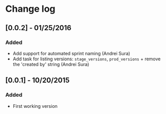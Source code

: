 # Change log

## [0.0.2] - 01/25/2016

### Added
* Add support for automated sprint naming (Andrei Sura)
* Add task for listing versions: `stage_versions`, `prod_versions` + remove the 'created by' string (Andrei Sura)


## [0.0.1] - 10/20/2015

### Added
* First working version
